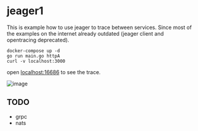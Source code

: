 
# jeager1

This is example how to use jeager to trace between services.
Since most of the examples on the internet already outdated (jeager client and opentracing deprecated).

```shell
docker-compose up -d
go run main.go httpA
curl -v localhost:3000
```

open [localhost:16686](http://localhost:16686) to see the trace.

![image](https://user-images.githubusercontent.com/1061610/193476979-5412abdd-d2ef-44b6-993d-68356b680565.png)

## TODO

- grpc
- nats
